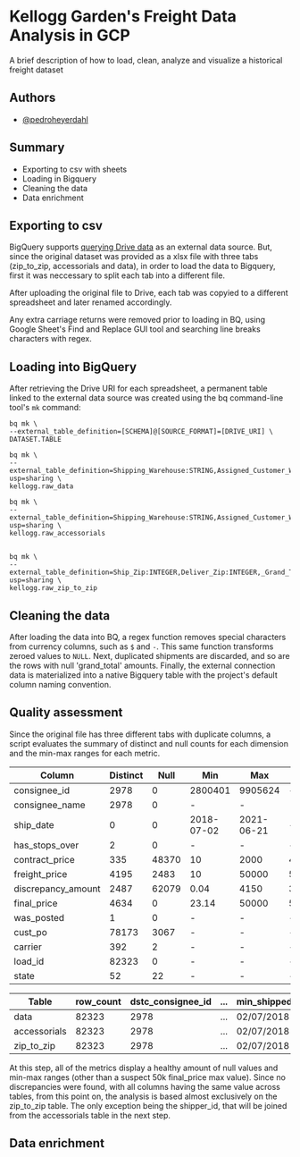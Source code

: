 
# Kellogg Garden's Freight Data Analysis in GCP

A brief description of how to load, clean, analyze and visualize a historical freight dataset


## Authors

- [@pedroheyerdahl](https://github.com/pedroheyerdahl/)
## Summary

- Exporting to csv with sheets
- Loading in Bigquery
- Cleaning the data
- Data enrichment

## Exporting to csv

BigQuery supports [querying Drive data](https://cloud.google.com/bigquery/external-data-drive) as an external data source. But, since the original dataset was provided as a xlsx file with three tabs (zip_to_zip, accessorials and data),
in order to load the data to Bigquery, first it was neccessary to split each tab into a different file.

After uploading the original file to Drive, each tab was copyied to a different spreadsheet and later renamed accordingly.

Any extra carriage returns were removed prior to loading in BQ, using Google Sheet's Find and Replace GUI tool and searching line breaks characters with regex.

## Loading into BigQuery
After retrieving the Drive URI for each spreadsheet, a permanent table linked to the external data source was created using the bq command-line tool's `mk` command:
```
bq mk \
--external_table_definition=[SCHEMA]@[SOURCE_FORMAT]=[DRIVE_URI] \
DATASET.TABLE
```
```
bq mk \
--external_table_definition=Shipping_Warehouse:STRING,Assigned_Customer_Warehouse:STRING,Base_T_L_H_Nbr:INTEGER,SO____T_R_:STRING,Customer:INTEGER,custname:STRING,shipdate:DATE,Zip:STRING,Has_Stops_Over:BOOLEAN,_Contract__Freight_:STRING,_Freight_Amount_:STRING,_Discrepancy_Amount_:STRING,_Grand_Total_:STRING,T_L_H_Comments:STRING,Posted:STRING,Customer_PO_Number:STRING,Carrier:STRING,Shipment_:STRING,State:STRING@GOOGLE_SHEETS=https://docs.google.com/spreadsheets/d/1lHzmgg0C9kXHTFI3a5d_AORTB_CB7xTG44pIcvRGYGM/edit?usp=sharing \
kellogg.raw_data

bq mk \
--external_table_definition=Shipping_Warehouse:STRING,Assigned_Customer_Warehouse:STRING,Base_T_L_H_Nbr:INTEGER,SO____T_R_:STRING,Customer:INTEGER,custname:STRING,shipdate:DATE,Zip:STRING,Has_Stops_Over:BOOLEAN,_Contract__Freight_:STRING,_Freight_Amount_:STRING,_Discrepancy_Amount_:STRING,_Grand_Total_:STRING,T_L_H_Comments:STRING,Posted:STRING,Customer_PO_Number:STRING,Carrier:STRING,Shipment_:STRING,State:STRING@GOOGLE_SHEETS=https://docs.google.com/spreadsheets/d/1n1km521AlxMzY8NmHPht4KnJXDtI_NQF3Imt_XP_1wY/edit?usp=sharing \
kellogg.raw_accessorials


bq mk \
--external_table_definition=Ship_Zip:INTEGER,Deliver_Zip:INTEGER,_Grand_Total_:STRING,State:STRING,Customer:INTEGER,custname:STRING,shipdate:DATE,Has_Stops_Over:BOOLEAN,_Contract__Freight_:STRING,_Freight_Amount_:STRING,_Discrepancy_Amount_:STRING,T_L_H_Comments:STRING,Posted:BOOLEAN,Customer_PO_Number:STRING,Carrier:STRING,Shipment_:STRING@GOOGLE_SHEETS=https://docs.google.com/spreadsheets/d/1n4dAba8CmGCKxr70yf0Z7xO5xxdwO7iBTOecLRLgi2s/edit?usp=sharing \
kellogg.raw_zip_to_zip
```
## Cleaning the data
After loading the data into BQ, a regex function removes special characters from currency columns, such as `$` and `-`. This same function transforms zeroed values to `NULL`.
Next, duplicated shipments are discarded, and so are the rows with null 'grand_total' amounts. 
Finally, the external connection data is materialized into a native Bigquery table with the project's default column naming convention.

## Quality assessment
Since the original file has three different tabs with duplicate columns, a script evaluates the summary of distinct and null counts for each dimension and the min-max ranges for each metric.

|Column | Distinct | Null | Min | Max | Avg |
|-------|----------|------|-----|-----|-----|
|consignee_id|2978|0|2800401|9905624|-|
|consignee_name|2978|0|-|-|
|ship_date|0|0|2018-07-02|2021-06-21|-|
|has_stops_over|2|0	|-|-|-|
|contract_price|335|48370|10|2000|464.68|
|freight_price|4195|2483|10|50000|500.51|
|discrepancy_amount|2487|62079|0.04|4150|339.14|
|final_price|4634|0|23.14|50000|564.94|
|was_posted|1|0|-|-|-|
|cust_po|78173|3067|-|-|-|
|carrier|392|2|-|-|-|
|load_id|82323|0|-|-|-|
|state|52|22|-|-|-|

| Table        | row\_count | dstc\_consignee\_id | ... | min\_shipped\_date | max\_shipped\_date | null\_final\_price | min\_final\_price | max\_final\_price | avg\_final\_price | ... | dstc\_load\_id |
| ------------ | ---------- | -------------------  | --- | ------------------ | ------------------ | ------------------ | ----------------- | ----------------- | ----------------- | --- | -------------- |
| data         | 82323      | 2978                | ... | 02/07/2018         | 21/06/2021         | null               | 23.14             | 50000             | 564.94            | ... |  82323          |
| accessorials | 82323      | 2978                | ... | 02/07/2018         | 21/06/2021         | null               | 23.14             | 50000             | 564.94            | ... | 82323          |
| zip\_to\_zip | 82323      | 2978                 | ... | 02/07/2018         | 21/06/2021         | null               | 23.14             | 50000             | 564.94            | ... | 82323          |

At this step, all of the metrics display a healthy amount of null values and min-max ranges (other than a suspect 50k final_price max value).
Since no discrepancies were found, with all columns having the same value across tables, from this point on, the analysis is based almost exclusively on the zip_to_zip table. The only exception being the shipper_id, that will be joined from the accessorials table in the next step.

## Data enrichment
